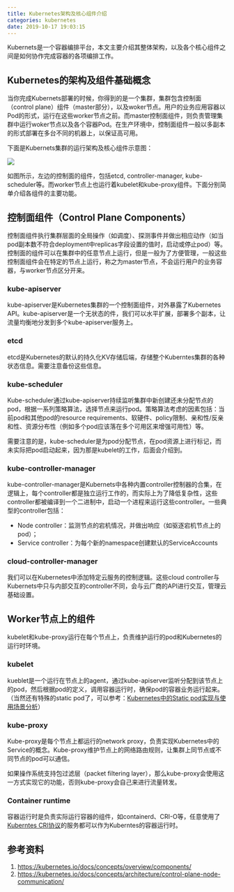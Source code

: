 ```yaml
---
title: Kubernetes架构及核心组件介绍
categories: kubernetes
date: 2019-10-17 19:03:15
---
```




Kubernets是一个容器编排平台，本文主要介绍其整体架构，以及各个核心组件之间是如何协作完成容器的各项编排工作。

<!--more-->

## Kubernetes的架构及组件基础概念

当你完成Kubernets部署的时候，你得到的是一个集群，集群包含控制面（control plane）组件（master部分），以及woker节点。用户的业务应用容器以Pod的形式，运行在这些worker节点之前。而master控制面组件，则负责管理集群中运行woker节点以及各个容器Pod。在生产环境中，控制面组件一般以多副本的形式部署在多台不同的机器上，以保证高可用。

下面是Kubernets集群的运行架构及核心组件示意图：

![](https://weiblog-1252613377.cos.ap-chengdu.myqcloud.com/201912152000007.png)

如图所示，左边的控制面的组件，包括etcd, controller-manager, kube-scheduler等。而worker节点上也运行着kubelet和kube-proxy组件。下面分别简单介绍各组件的主要功能。



## 控制面组件（Control Plane Components）

控制面组件执行集群层面的全局操作（如调度）、探测事件并做出相应动作（如当pod副本数不符合deployment中replicas字段设置的值时，启动或停止pod）等。控制面的组件可以在集群中的任意节点上运行，但是一般为了方便管理，一般这些控制面组件会在特定的节点上运行，称之为master节点，不会运行用户的业务容器，与worker节点区分开来。

### kube-apiserver

kube-apiserver是Kubernetes集群的一个控制面组件，对外暴露了Kubernetes API。kube-apiserver是一个无状态的件，我们可以水平扩展，部署多个副本，让流量均衡地分发到多个kube-apiserver服务上。

### etcd

etcd是Kubernetes的默认的持久化KV存储后端，存储整个Kuberntes集群的各种状态信息。需要注意备份这些信息。

### kube-scheduler

Kube-scheduler通过kube-apiserver持续监听集群中新创建还未分配节点的pod，根据一系列策略算法，选择节点来运行pod。策略算法考虑的因素包括：当前pod和其他pod的resource requirements、软硬件、policy限制、亲和性/反亲和性、资源分布性（例如多个pod应该落在多个可用区来增强可用性）等。

需要注意的是，kube-scheduler是为pod分配节点，在pod资源上进行标记，而未实际把pod启动起来，因为那是kubelet的工作，后面会介绍到。

### kube-controller-manager

kube-controller-manager是Kubernets中各种内置controller控制器的合集，在逻辑上，每个controller都是独立运行工作的，而实际上为了降低复杂性，这些controller都被编译到一个二进制中，启动一个进程来运行这些controller。一些典型的controller包括：

- Node controller：监测节点的宕机情况，并做出响应（如驱逐宕机节点上的pod）；
- Service controller：为每个新的namespace创建默认的ServiceAccounts

### cloud-controller-manager

我们可以在Kubernetes中添加特定云服务的控制逻辑。这些cloud controller与Kubernets中只与内部交互的controller不同，会与云厂商的API进行交互，管理云基础设置。



## Worker节点上的组件

kubelet和kube-proxy运行在每个节点上，负责维护运行的pod和Kubernetes的运行时环境。

### kubelet

kueblet是一个运行在节点上的agent，通过kube-apiserver监听分配到该节点上的pod，然后根据pod的定义，调用容器运行时，确保pod的容器业务运行起来。（当然还有特殊的static pod了，可以参考：[Kubernetes中的Static pod实现与使用场景分析](http://xawei.me/2021/06/22/Kubernetes%E4%B8%AD%E7%9A%84static%20pod%E5%AE%9E%E7%8E%B0%E4%B8%8E%E4%BD%BF%E7%94%A8%E5%9C%BA%E6%99%AF%E5%88%86%E6%9E%90/)）

### kube-proxy

Kube-proxy是每个节点上都运行的network proxy，负责实现Kubernetes中的Service的概念。Kube-proxy维护节点上的网络路由规则，让集群上同节点或不同节点的pod可以通信。

如果操作系统支持包过滤层（packet filtering layer），那么kube-proxy会使用这一方式实现它的功能，否则kube-proxy会自己来进行流量转发。

### Container runtime

容器运行时是负责实际运行容器的组件，如containerd、CRI-O等，任意使用了[Kuberntes CRI协议](https://github.com/kubernetes/community/blob/master/contributors/devel/sig-node/container-runtime-interface.md)的服务都可以作为Kuberntes的容器运行时。



## 参考资料

1. https://kubernetes.io/docs/concepts/overview/components/
1. https://kubernetes.io/docs/concepts/architecture/control-plane-node-communication/


